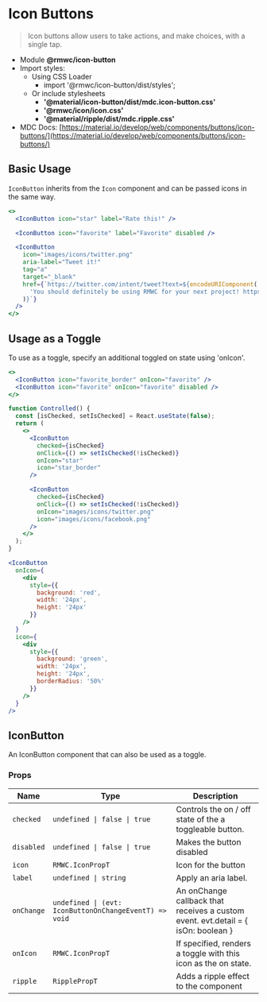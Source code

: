 # Icon Buttons

> Icon buttons allow users to take actions, and make choices, with a single tap.

- Module **@rmwc/icon-button**
- Import styles:
  - Using CSS Loader
    - import '@rmwc/icon-button/dist/styles';
  - Or include stylesheets
    - **'@material/icon-button/dist/mdc.icon-button.css'**
    - **'@rmwc/icon/icon.css'**
    - **'@material/ripple/dist/mdc.ripple.css'**
- MDC Docs: [https://material.io/develop/web/components/buttons/icon-buttons/](https://material.io/develop/web/components/buttons/icon-buttons/)

## Basic Usage

`IconButton` inherits from the `Icon` component and can be passed icons in the same way.

```jsx
<>
  <IconButton icon="star" label="Rate this!" />

  <IconButton icon="favorite" label="Favorite" disabled />

  <IconButton
    icon="images/icons/twitter.png"
    aria-label="Tweet it!"
    tag="a"
    target="_blank"
    href={`https://twitter.com/intent/tweet?text=${encodeURIComponent(
      'You should definitely be using RMWC for your next project! https://rmwc.io'
    )}`}
  />
</>
```

## Usage as a Toggle

To use as a toggle, specify an additional toggled on state using 'onIcon'.

```jsx
<>
  <IconButton icon="favorite_border" onIcon="favorite" />
  <IconButton icon="favorite" onIcon="favorite" disabled />
</>
```

```jsx
function Controlled() {
  const [isChecked, setIsChecked] = React.useState(false);
  return (
    <>
      <IconButton
        checked={isChecked}
        onClick={() => setIsChecked(!isChecked)}
        onIcon="star"
        icon="star_border"
      />

      <IconButton
        checked={isChecked}
        onClick={() => setIsChecked(!isChecked)}
        onIcon="images/icons/twitter.png"
        icon="images/icons/facebook.png"
      />
    </>
  );
}
```

```jsx
<IconButton
  onIcon={
    <div
      style={{
        background: 'red',
        width: '24px',
        height: '24px'
      }}
    />
  }
  icon={
    <div
      style={{
        background: 'green',
        width: '24px',
        height: '24px',
        borderRadius: '50%'
      }}
    />
  }
/>
```

## IconButton
An IconButton component that can also be used as a toggle.

### Props

| Name | Type | Description |
|------|------|-------------|
| `checked` | `undefined \| false \| true` | Controls the on / off state of the a toggleable button. |
| `disabled` | `undefined \| false \| true` | Makes the button disabled |
| `icon` | `RMWC.IconPropT` | Icon for the button |
| `label` | `undefined \| string` | Apply an aria label. |
| `onChange` | `undefined \| (evt: IconButtonOnChangeEventT) => void` | An onChange callback that receives a custom event. evt.detail = { isOn: boolean } |
| `onIcon` | `RMWC.IconPropT` | If specified, renders a toggle with this icon as the on state. |
| `ripple` | `RipplePropT` | Adds a ripple effect to the component |


